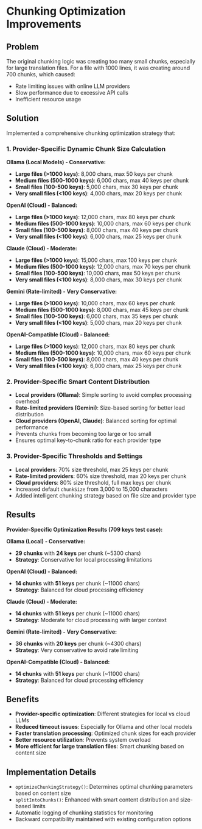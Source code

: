 # Chunking Optimization Improvements

## Problem
The original chunking logic was creating too many small chunks, especially for large translation files. For a file with 1000 lines, it was creating around 700 chunks, which caused:
- Rate limiting issues with online LLM providers
- Slow performance due to excessive API calls
- Inefficient resource usage

## Solution
Implemented a comprehensive chunking optimization strategy that:

### 1. Provider-Specific Dynamic Chunk Size Calculation

**Ollama (Local Models) - Conservative:**
- **Large files (>1000 keys)**: 8,000 chars, max 50 keys per chunk
- **Medium files (500-1000 keys)**: 6,000 chars, max 40 keys per chunk  
- **Small files (100-500 keys)**: 5,000 chars, max 30 keys per chunk
- **Very small files (<100 keys)**: 4,000 chars, max 20 keys per chunk

**OpenAI (Cloud) - Balanced:**
- **Large files (>1000 keys)**: 12,000 chars, max 80 keys per chunk
- **Medium files (500-1000 keys)**: 10,000 chars, max 60 keys per chunk  
- **Small files (100-500 keys)**: 8,000 chars, max 40 keys per chunk
- **Very small files (<100 keys)**: 6,000 chars, max 25 keys per chunk

**Claude (Cloud) - Moderate:**
- **Large files (>1000 keys)**: 15,000 chars, max 100 keys per chunk
- **Medium files (500-1000 keys)**: 12,000 chars, max 70 keys per chunk  
- **Small files (100-500 keys)**: 10,000 chars, max 50 keys per chunk
- **Very small files (<100 keys)**: 8,000 chars, max 30 keys per chunk

**Gemini (Rate-limited) - Very Conservative:**
- **Large files (>1000 keys)**: 10,000 chars, max 60 keys per chunk
- **Medium files (500-1000 keys)**: 8,000 chars, max 45 keys per chunk  
- **Small files (100-500 keys)**: 6,000 chars, max 35 keys per chunk
- **Very small files (<100 keys)**: 5,000 chars, max 20 keys per chunk

**OpenAI-Compatible (Cloud) - Balanced:**
- **Large files (>1000 keys)**: 12,000 chars, max 80 keys per chunk
- **Medium files (500-1000 keys)**: 10,000 chars, max 60 keys per chunk  
- **Small files (100-500 keys)**: 8,000 chars, max 40 keys per chunk
- **Very small files (<100 keys)**: 6,000 chars, max 25 keys per chunk

### 2. Provider-Specific Smart Content Distribution
- **Local providers (Ollama)**: Simple sorting to avoid complex processing overhead
- **Rate-limited providers (Gemini)**: Size-based sorting for better load distribution
- **Cloud providers (OpenAI, Claude)**: Balanced sorting for optimal performance
- Prevents chunks from becoming too large or too small
- Ensures optimal key-to-chunk ratio for each provider type

### 3. Provider-Specific Thresholds and Settings
- **Local providers**: 70% size threshold, max 25 keys per chunk
- **Rate-limited providers**: 60% size threshold, max 20 keys per chunk  
- **Cloud providers**: 80% size threshold, full max keys per chunk
- Increased default `chunkSize` from 3,000 to 15,000 characters
- Added intelligent chunking strategy based on file size and provider type

## Results
**Provider-Specific Optimization Results (709 keys test case):**

**Ollama (Local) - Conservative:**
- **29 chunks** with **24 keys** per chunk (~5300 chars)
- **Strategy**: Conservative for local processing limitations

**OpenAI (Cloud) - Balanced:**
- **14 chunks** with **51 keys** per chunk (~11000 chars)
- **Strategy**: Balanced for cloud processing efficiency

**Claude (Cloud) - Moderate:**
- **14 chunks** with **51 keys** per chunk (~11000 chars)
- **Strategy**: Moderate for cloud processing with larger context

**Gemini (Rate-limited) - Very Conservative:**
- **36 chunks** with **20 keys** per chunk (~4300 chars)
- **Strategy**: Very conservative to avoid rate limiting

**OpenAI-Compatible (Cloud) - Balanced:**
- **14 chunks** with **51 keys** per chunk (~11000 chars)
- **Strategy**: Balanced for cloud processing efficiency

## Benefits
- **Provider-specific optimization**: Different strategies for local vs cloud LLMs
- **Reduced timeout issues**: Especially for Ollama and other local models
- **Faster translation processing**: Optimized chunk sizes for each provider
- **Better resource utilization**: Prevents system overload
- **More efficient for large translation files**: Smart chunking based on content size

## Implementation Details
- `optimizeChunkingStrategy()`: Determines optimal chunking parameters based on content size
- `splitIntoChunks()`: Enhanced with smart content distribution and size-based limits
- Automatic logging of chunking statistics for monitoring
- Backward compatibility maintained with existing configuration options 